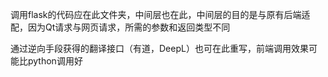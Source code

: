 调用flask的代码应在此文件夹，中间层也在此，中间层的目的是与原有后端适配，因为Qt请求与网页请求，所需的参数和返回类型不同

通过逆向手段获得的翻译接口（有道，DeepL）也可在此重写，前端调用效果可能比python调用好
